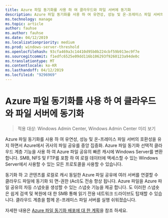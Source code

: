 ```yaml
---
title: Azure 파일 동기화를 사용 하 여 클라우드와 파일 서버에 동기화
description: Azure 파일 동기화를 사용 하 여 유연성, 성능 및 온-프레미스 파일 서버의 호환성을 유지 하면서 Azure에서 귀사의 파일 공유를 중앙 집중화. Azure 파일 동기화 선택적 클라우드 계층 기능을 사용 하 여 Azure 파일 공유의 빠른 캐시에 Windows Server를 변환합니다.
ms.technology: manage
ms.topic: article
author: fauhse
ms.author: fauhse
ms.date: 04/12/2019
ms.localizationpriority: medium
ms.prod: windows-server-threshold
ms.openlocfilehash: 93cfa469a3c14410d95b0b224cbf59b913ec9f7e
ms.sourcegitcommit: f1edfc6525e09dd116b106293f9260123a94de0c
ms.translationtype: MT
ms.contentlocale: ko-KR
ms.lasthandoff: 04/12/2019
ms.locfileid: "9296969"
---
```

# Azure 파일 동기화를 사용 하 여 클라우드와 파일 서버에 동기화

>적용 대상: Windows Admin Center, Windows Admin Center 미리 보기

Azure 파일 동기화를 사용 하 여 유연성, 성능 및 온-프레미스 파일 서버의 호환성을 유지 하면서 Azure에서 귀사의 파일 공유를 중앙 집중화. Azure 파일 동기화 선택적 클라우드 계층 기능을 사용 하 여 Azure 파일 공유의 빠른 캐시에 Windows Server를 변환합니다. SMB, NFS 및 FTP를 포함 하 여 로컬 데이터에 액세스할 수 있는 Windows Server에서 사용할 수 있는 모든 프로토콜을 사용할 수 있습니다.

동기화 하 고 콘텐츠를 로컬로 캐시 동일한 Azure 파일 공유에 여러 서버를 연결할 수 클라우드 파일에 동기화 되 면-권한 (Acl)도 전송 항상 됩니다. Azure 파일을 Azure 파일 공유의 차등 스냅숏을 생성할 수 있는 스냅숏 기능을 제공 합니다. 도 이러한 스냅숏은 쉽게 검색 및 복원에 대 한 SMB 통해 읽기 전용 네트워크 드라이브도 탑재할 수 있습니다. 클라우드 계층을 함께 온-프레미스 파일 서버를 실행 쉬워졌습니다.

자세한 내용은 [Azure 파일 동기화 배포에 대 한 계획](https://aka.ms/afs)을 참조 하세요.